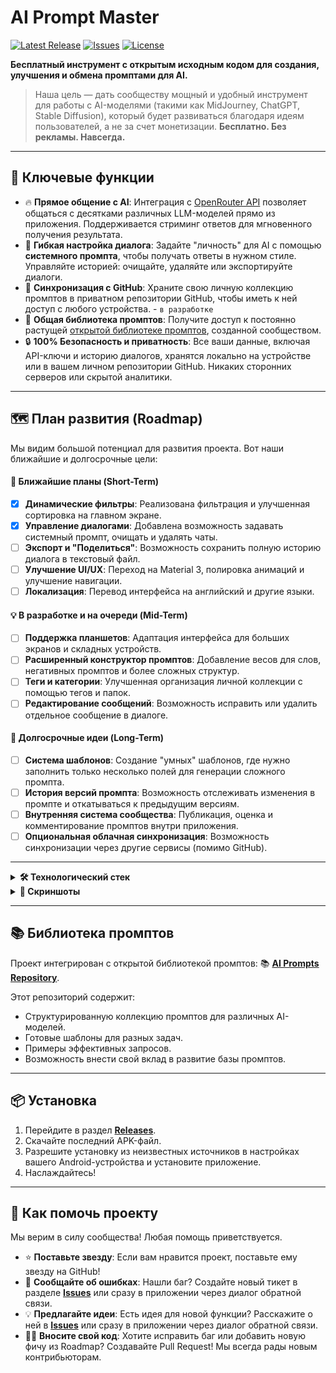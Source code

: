 # AI Prompt Master

[![Latest Release](https://img.shields.io/github/v/release/arnyigor/aipromptmaster?style=for-the-badge)](https://github.com/arnyigor/aipromptmaster/releases)
[![Issues](https://img.shields.io/github/issues/arnyigor/aipromptmaster?style=for-the-badge)](https://github.com/arnyigor/aipromptmaster/issues)
[![License](https://img.shields.io/github/license/arnyigor/aipromptmaster?style=for-the-badge)](LICENSE)

**Бесплатный инструмент с открытым исходным кодом для создания, улучшения и обмена промптами для AI.**

> Наша цель — дать сообществу мощный и удобный инструмент для работы с AI-моделями (такими как MidJourney, ChatGPT, Stable Diffusion), который будет развиваться благодаря идеям пользователей, а не за счет монетизации. **Бесплатно. Без рекламы. Навсегда.**

---

## 🚀 Ключевые функции

-   🔥 **Прямое общение с AI**: Интеграция с [OpenRouter API](https://openrouter.ai/) позволяет общаться с десятками различных LLM-моделей прямо из приложения. Поддерживается стриминг ответов для мгновенного получения результата.
-   🎨 **Гибкая настройка диалога**: Задайте "личность" для AI с помощью **системного промпта**, чтобы получать ответы в нужном стиле. Управляйте историей: очищайте, удаляйте или экспортируйте диалоги.
-   🔄 **Синхронизация с GitHub**: Храните свою личную коллекцию промптов в приватном репозитории GitHub, чтобы иметь к ней доступ с любого устройства. - `в разработке`
-   👥 **Общая библиотека промптов**: Получите доступ к постоянно растущей [открытой библиотеке промптов](https://github.com/arnyigor/aiprompts), созданной сообществом.
-   🔒 **100% Безопасность и приватность**: Все ваши данные, включая API-ключи и историю диалогов, хранятся локально на устройстве или в вашем личном репозитории GitHub. Никаких сторонних серверов или скрытой аналитики.

---

## 🗺️ План развития (Roadmap)

Мы видим большой потенциал для развития проекта. Вот наши ближайшие и долгосрочные цели:

#### 🎯 Ближайшие планы (Short-Term)
-   [x] **Динамические фильтры**: Реализована фильтрация и улучшенная сортировка на главном экране.
-   [x] **Управление диалогами**: Добавлена возможность задавать системный промпт, очищать и удалять чаты.
-   [ ] **Экспорт и "Поделиться"**: Возможность сохранить полную историю диалога в текстовый файл.
-   [ ] **Улучшение UI/UX**: Переход на Material 3, полировка анимаций и улучшение навигации.
-   [ ] **Локализация**: Перевод интерфейса на английский и другие языки.

#### 💡 В разработке и на очереди (Mid-Term)
-   [ ] **Поддержка планшетов**: Адаптация интерфейса для больших экранов и складных устройств.
-   [ ] **Расширенный конструктор промптов**: Добавление весов для слов, негативных промптов и более сложных структур.
-   [ ] **Теги и категории**: Улучшенная организация личной коллекции с помощью тегов и папок.
-   [ ] **Редактирование сообщений**: Возможность исправить или удалить отдельное сообщение в диалоге.

#### 🌟 Долгосрочные идеи (Long-Term)
-   [ ] **Система шаблонов**: Создание "умных" шаблонов, где нужно заполнить только несколько полей для генерации сложного промпта.
-   [ ] **История версий промпта**: Возможность отслеживать изменения в промпте и откатываться к предыдущим версиям.
-   [ ] **Внутренняя система сообщества**: Публикация, оценка и комментирование промптов внутри приложения.
-   [ ] **Опциональная облачная синхронизация**: Возможность синхронизации через другие сервисы (помимо GitHub).

---

<details>
<summary><b>🛠️ Технологический стек</b></summary>
<br>
Проект построен на современном стеке технологий для Android, что делает его быстрым, надежным и легким для поддержки:
<ul>
  <li><b>Язык</b>: 100% <a href="https://kotlinlang.org/">Kotlin</a></li>
  <li><b>Асинхронность</b>: <a href="https://kotlinlang.org/docs/coroutines-guide.html">Kotlin Coroutines</a> & <a href="https://kotlinlang.org/docs/flow.html">Flow</a></li>
  <li><b>Архитектура</b>: MVVM (Model-View-ViewModel) с элементами чистой архитектуры (слои Data, Domain, Presentation).</li>
  <li><b>UI</b>: Android Views с XML, Material Design Components.</li>
  <li><b>DI (Внедрение зависимостей)</b>: <a href="https://developer.android.com/training/dependency-injection/hilt-android">Dagger 2 / Hilt</a></li>
  <li><b>Сеть</b>: <a href="https://square.github.io/retrofit/">Retrofit</a> & <a href="https://square.github.io/okhttp/">OkHttp</a></li>
  <li><b>База данных</b>: <a href="https://developer.android.com/training/data-storage/room">Room</a> с поддержкой миграций.</li>
  <li><b>Навигация</b>: <a href="https://developer.android.com/guide/navigation">Jetpack Navigation Component</a></li>
</ul>
</details>

<details>
<summary><b>📸 Скриншоты</b></summary>
<br>
<table>
  <tr>
    <td align="center"><b>Главный экран</b></td>
    <td align="center"><b>Чат с ИИ</b></td>
  </tr>
  <tr>
    <td><img src="screenshots/home_screen.png" alt="Главная" width="1080"/></td>
    <td><img src="screenshots/view_screen.png" alt="Просмотр промпта" width="1080"/></td>
    <td><img src="screenshots/chat_screen.png" alt="Чат" width="1080"/></td>
    <td><img src="screenshots/add_screen.png" alt="Добавление промпта" width="1080"/></td>
    <td><img src="screenshots/chat_history_screen.png" alt="История чатов" width="1080"/></td>
  </tr>
  <tr>
    <td align="center"><i>Список промптов с поиском в реальном времени.</i></td>
    <td align="center"><i>Общение с ИИ моделями и стриминг ответов.</i></td>
  </tr>
</table>
</details>

---
## 📚 Библиотека промптов
Проект интегрирован с открытой библиотекой промптов: 📚 **[AI Prompts Repository](https://github.com/arnyigor/aiprompts)**.

Этот репозиторий содержит:
- Структурированную коллекцию промптов для различных AI-моделей.
- Готовые шаблоны для разных задач.
- Примеры эффективных запросов.
- Возможность внести свой вклад в развитие базы промптов.

---
## 📦 Установка
1.  Перейдите в раздел **[Releases](https://github.com/arnyigor/aipromptmaster/releases)**.
2.  Скачайте последний APK-файл.
3.  Разрешите установку из неизвестных источников в настройках вашего Android-устройства и установите приложение.
4.  Наслаждайтесь!

---
## 🙌 Как помочь проекту
Мы верим в силу сообщества! Любая помощь приветствуется.

-   ⭐ **Поставьте звезду**: Если вам нравится проект, поставьте ему звезду на GitHub!
-   🐞 **Сообщайте об ошибках**: Нашли баг? Создайте новый тикет в разделе **[Issues](https://github.com/arnyigor/aipromptmaster/issues)** или сразу в приложении через диалог обратной связи.
-   💡 **Предлагайте идеи**: Есть идея для новой функции? Расскажите о ней в **[Issues](https://github.com/arnyigor/aipromptmaster/issues)** или сразу в приложении через диалог обратной связи.
-   🧑‍💻 **Вносите свой код**: Хотите исправить баг или добавить новую фичу из Roadmap? Создавайте Pull Request! Мы всегда рады новым контрибьюторам.